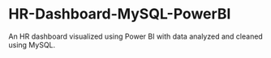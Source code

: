 # HR-Dashboard-MySQL-PowerBI
An HR dashboard visualized using Power BI with data analyzed and cleaned using MySQL.
